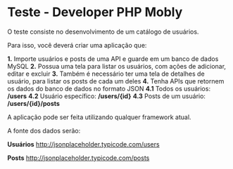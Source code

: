 # Teste - Developer PHP Mobly

O teste consiste no desenvolvimento de um catálogo de usuários.

Para isso, você deverá criar uma aplicação que:

**1.** Importe usuários e posts de uma API e guarde em um banco de dados MySQL
**2.** Possua uma tela para listar os usuários, com ações de adicionar, editar e excluir
**3.** Também é necessário ter uma tela de detalhes de usuário, para listar os posts de cada um deles
**4.** Tenha APIs que retornem os dados do banco de dados no formato JSON
**4.1** Todos os usuários: **/users**
**4.2** Usuário específico: **/users/{id}**
**4.3** Posts de um usuário: **/users/{id}/posts**

A aplicação pode ser feita utilizando qualquer framework atual.

A fonte dos dados serão:

**Usuários**
http://jsonplaceholder.typicode.com/users

**Posts**
http://jsonplaceholder.typicode.com/posts
